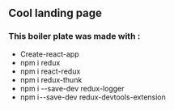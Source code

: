 ## Cool landing page

### This boiler plate was made with :

- Create-react-app
- npm i redux
- npm i react-redux
- npm i redux-thunk
- npm i --save-dev redux-logger
- npm i --save-dev redux-devtools-extension

